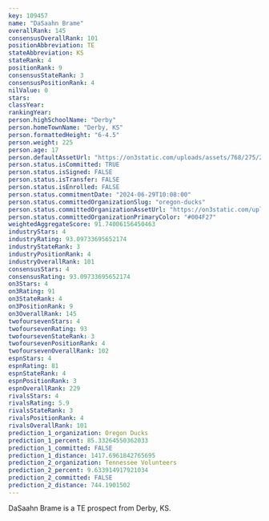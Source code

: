 ```yaml
---
key: 109457
name: "DaSaahn Brame"
overallRank: 145
consensusOverallRank: 101
positionAbbreviation: TE
stateAbbreviation: KS
stateRank: 4
positionRank: 9
consensusStateRank: 3
consensusPositionRank: 4
nilValue: 0
stars: 
classYear: 
rankingYear: 
person.highSchoolName: "Derby"
person.homeTownName: "Derby, KS"
person.formattedHeight: "6-4.5"
person.weight: 225
person.age: 17
person.defaultAssetUrl: "https://on3static.com/uploads/assets/768/275/275768.jpg"
person.status.isCommitted: TRUE
person.status.isSigned: FALSE
person.status.isTransfer: FALSE
person.status.isEnrolled: FALSE
person.status.commitmentDate: "2024-06-29T10:08:00"
person.status.committedOrganizationSlug: "oregon-ducks"
person.status.committedOrganizationAssetUrl: "https://on3static.com/uploads/assets/136/150/150136.svg"
person.status.committedOrganizationPrimaryColor: "#004F27"
weightedAggregateScore: 91.74006156450463
industryStars: 4
industryRating: 93.09733695652174
industryStateRank: 3
industryPositionRank: 4
industryOverallRank: 101
consensusStars: 4
consensusRating: 93.09733695652174
on3Stars: 4
on3Rating: 91
on3StateRank: 4
on3PositionRank: 9
on3OverallRank: 145
twofoursevenStars: 4
twofoursevenRating: 93
twofoursevenStateRank: 3
twofoursevenPositionRank: 4
twofoursevenOverallRank: 102
espnStars: 4
espnRating: 81
espnStateRank: 4
espnPositionRank: 3
espnOverallRank: 229
rivalsStars: 4
rivalsRating: 5.9
rivalsStateRank: 3
rivalsPositionRank: 4
rivalsOverallRank: 101
prediction_1_organization: Oregon Ducks
prediction_1_percent: 85.33264550362033
prediction_1_committed: FALSE
prediction_1_distance: 1417.6961842765695
prediction_2_organization: Tennessee Volunteers
prediction_2_percent: 9.633914917921034
prediction_2_committed: FALSE
prediction_2_distance: 744.1901502
---
```

DaSaahn Brame is a TE prospect from Derby, KS.